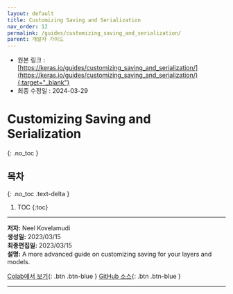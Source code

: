 ```yaml
---
layout: default
title: Customizing Saving and Serialization
nav_order: 12
permalink: /guides/customizing_saving_and_serialization/
parent: 개발자 가이드
---
```


* 원본 링크 : [https://keras.io/guides/customizing_saving_and_serialization/](https://keras.io/guides/customizing_saving_and_serialization/){:target="_blank"}
* 최종 수정일 : 2024-03-29

# Customizing Saving and Serialization
{: .no_toc }

## 목차
{: .no_toc .text-delta }

1. TOC
{:toc}

---

**저자:** Neel Kovelamudi  
**생성일:** 2023/03/15  
**최종편집일:** 2023/03/15  
**설명:** A more advanced guide on customizing saving for your layers and models.

[Colab에서 보기](https://colab.research.google.com/github/keras-team/keras-io/blob/master/guides/ipynb/customizing_saving_and_serialization.ipynb){: .btn .btn-blue }
[GitHub 소스](https://github.com/keras-team/keras-io/blob/master/guides/customizing_saving_and_serialization.py){: .btn .btn-blue }

----